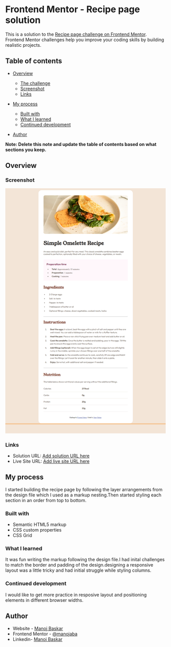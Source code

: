 # Frontend Mentor - Recipe page solution

This is a solution to the [Recipe page challenge on Frontend Mentor](https://www.frontendmentor.io/challenges/recipe-page-KiTsR8QQKm). Frontend Mentor challenges help you improve your coding skills by building realistic projects. 

## Table of contents

- [Overview](#overview)
  - [The challenge](#the-challenge)
  - [Screenshot](#screenshot)
  - [Links](#links)
- [My process](#my-process)
  - [Built with](#built-with)
  - [What I learned](#what-i-learned)
  - [Continued development](#continued-development)
  
- [Author](#author)


**Note: Delete this note and update the table of contents based on what sections you keep.**

## Overview

### Screenshot

![](screenshot.png)



### Links

- Solution URL: [Add solution URL here](https://github.com/manojaba/Recipe-Page)
- Live Site URL: [Add live site URL here](https://manojaba.github.io/Recipe-Page/)

## My process
I started building the recipe page by following the layer arrangements from the design file which I used as a markup nesting.Then started styling each section in an order from top to bottom.

### Built with

- Semantic HTML5 markup
- CSS custom properties
- CSS Grid




### What I learned

It was fun writing the markup following the design file.I had inital challenges to match the border and padding of the design.designing a responsive layout was a little tricky and had initial  struggle while styling columns.

### Continued development

I would like to get more practice in resposive layout and positioning elements in different browser widths.


## Author

- Website - [Manoj Baskar](https://github.com/manojaba)
- Frontend Mentor - [@manojaba](https://www.frontendmentor.io/profile/manojaba)
- Linkedin- [Manoj Baskar](https://www.linkedin.com/in/manoj-baskar-42a734159/)




